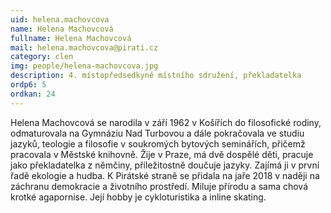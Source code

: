 ```yaml
---
uid: helena.machovcova
name: Helena Machovcová
fullname: Helena Machovcová
mail: helena.machovcova@pirati.cz
category: clen
img: people/helena-machovcova.jpg
description: 4. místopředsedkyně místního sdružení, překladatelka
ordp6: 5
ordkan: 24
---
```

Helena Machovcová se narodila v září 1962 v Košířích do filosofické rodiny, odmaturovala na Gymnáziu Nad Turbovou a dále pokračovala ve studiu jazyků, teologie a filosofie v soukromých bytových seminářích, přičemž pracovala v Městské knihovně. Žije v Praze, má dvě dospělé děti, pracuje jako překladatelka z němčiny, příležitostně doučuje jazyky. Zajímá ji v první řadě ekologie a hudba. K Pirátské straně se přidala na jaře 2018 v naději na záchranu demokracie a životního prostředí. Miluje přírodu a sama chová krotké agapornise. Její hobby je cykloturistika a inline skating.



